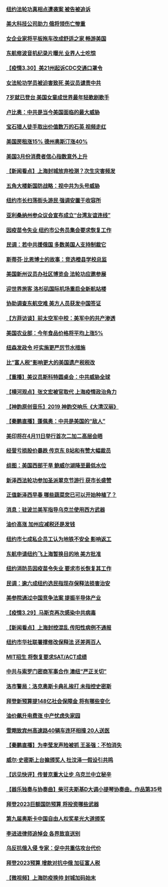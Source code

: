 #### [纽约法轮功真相点遭袭案 被告被追诉](../pages/nsc412/n13682451.md) 
#### [美大科技公司助力 俄将领伤亡惨重](../pages/nsc412/n13683899.md) 
#### [女企业家将平板拖车改成舒适之家 畅游美国](../pages/nsc412/n13683035.md) 
#### [东航修波音机纪录片曝光 业界人士吃惊](../pages/nsc412/n13681599.md) 
#### [【疫情3.30】美21州起诉CDC交通口罩令](../pages/nsc412/n13681868.md) 
#### [女法轮功学员被迫害致死 美议员谴责中共](../pages/nsc412/n13682069.md) 
#### [7岁就已登台 美国女童成世界最年轻歌剧歌手](../pages/nsc412/n13682522.md) 
#### [卢比奥：中共是当今美国面临的最大威胁](../pages/nsc412/n13682531.md) 
#### [宝石猎人徒手取出价值数万的石英 视频走红](../pages/nsc412/n13682959.md) 
#### [美国房租涨15% 德州奥斯汀涨40%](../pages/nsc412/n13683015.md) 
#### [美国3月份消费者信心指数意外上升](../pages/nsc412/n13682469.md) 
#### [【新闻看点】上海封城放弃检测？次生灾害频发](../pages/nsc412/n13681738.md) 
#### [五角大楼新国防战略：视中共为头号威胁](../pages/nsc412/n13682512.md) 
#### [纽约市长扫荡街头游民 强调安置于收容所](../pages/nsc412/n13682460.md) 
#### [亚利桑纳州参众议会宣布成立“台湾友谊连线”](../pages/nsc412/n13682674.md) 
#### [因疫苗令失业 纽约市公务员集会要求恢复工作](../pages/nsc412/n13682391.md) 
#### [民调：若中共援俄国 多数美国人支持制裁它](../pages/nsc412/n13682322.md) 
#### [斯蒂芬·比恩博士的故事：竞选橙县学校总监](../pages/nsc412/n13682297.md) 
#### [美国新州议员办社区博览会 法轮功应邀参展](../pages/nsc412/n13682250.md) 
#### [迎世界旅客 洛杉矶国际机场重启全新航站楼](../pages/nsc412/n13682233.md) 
#### [协助调查东航空难 美方人员获发中国签证](../pages/nsc412/n13681776.md) 
#### [【方菲访谈】前太空军中校：美军中的共产渗透](../pages/nsc412/n13681422.md) 
#### [美国农业部：今年食品价格将平均上涨5%](../pages/nsc412/n13681944.md) 
#### [纽森发政令 吁实施更严厉节水措施](../pages/nsc412/n13682136.md) 
#### [比“富人税”影响更大的美国遗产税税改](../pages/nsc412/n13681927.md) 
#### [【重播】美议员斯科特圆桌会：中共威胁全球](../pages/nsc412/n13681321.md) 
#### [【横河观点】张文宏被官取代 上海疫情政治角力](../pages/nsc412/n13681839.md) 
#### [【神韵原创音乐】2019 神韵交响乐《大清汉丽》](../pages/nsc412/n13681886.md) 
#### [【秦鹏直播】蓬佩奥：中共是美国的“敌人”](../pages/nsc412/n13681819.md) 
#### [美印将在4月11日举行首次二加二高层会晤](../pages/nsc412/n13681750.md) 
#### [经营亏损股价暴跌 传京东 B站和有赞大幅裁员](../pages/nsc412/n13681629.md) 
#### [组图：美国西部干旱 鲍威尔湖降至最低水位](../pages/nsc412/n13678840.md) 
#### [新泽西法轮功参加圣派翠克节游行 获市长盛赞](../pages/nsc412/n13677133.md) 
#### [正值新泽西早春 哪些蔬菜您已可以开始种植了？](../pages/nsc412/n13681646.md) 
#### [消息：驻波兰美军指导乌克兰使用西方武器](../pages/nsc412/n13681601.md) 
#### [油价高涨 加州应减税还是发钱](../pages/nsc412/n13681578.md) 
#### [纽约市七成私企员工认为地铁不安全 影响返工](../pages/nsc412/n13680167.md) 
#### [东航申请纽约飞上海暂换目的地 美方批准](../pages/nsc412/n13681429.md) 
#### [纽约消防员因疫苗令失业 要求市长恢复其工作](../pages/nsc412/n13680249.md) 
#### [民调：逾六成纽约选民指现存保释法损害治安](../pages/nsc412/n13680082.md) 
#### [美参院通过中国竞争法案 提振半导体产业](../pages/nsc412/n13681136.md) 
#### [【疫情3.29】马斯克再次感染中共病毒](../pages/nsc412/n13680482.md) 
#### [【新闻看点】上海封控混乱 传阳性病例不通报](../pages/nsc412/n13679601.md) 
#### [纽约市华社联署撑修改保释法 还差两百人](../pages/nsc412/n13680079.md) 
#### [MIT招生 将恢复要求SAT/ACT成绩](../pages/nsc412/n13680034.md) 
#### [中共与索罗门密商军事合作 澳纽“严正关切”](../pages/nsc412/n13679744.md) 
#### [洛市警局：洛克奥斯卡典礼挨打 未指控史密斯](../pages/nsc412/n13679893.md) 
#### [拜登新预算提148亿社会保障金 将有哪些变化](../pages/nsc412/n13679662.md) 
#### [油价飙升电费涨 中产忧虑失家园](../pages/nsc412/n13679858.md) 
#### [雪飑致宾州高速路40辆车连环相撞 20人送医](../pages/nsc412/n13679621.md) 
#### [【秦鹏直播】为李莹发声险被抓 王圣强：不怕消失](../pages/nsc412/n13679009.md) 
#### [威尔‧史密斯上台搧颁奖人 杜汶泽一假设引共鸣](../pages/nsc412/n13676987.md) 
#### [【远见快评】传普京重大让步 乌克兰中立秘辛](../pages/nsc412/n13679596.md) 
#### [【器乐独奏与协奏曲】柴可夫斯基D大调小提琴协奏曲，作品第35号](../pages/nsc412/n13679606.md) 
#### [拜登2023巨额国防预算 将投资哪些武器](../pages/nsc412/n13679550.md) 
#### [第九届奥斯卡中国自由人权奖星光大道颁奖](../pages/nsc412/n13679514.md) 
#### [李进进律师追悼会 各界致哀送别](../pages/nsc412/n13677613.md) 
#### [乌反抗俄入侵 专家：促中共重估攻台代价](../pages/nsc412/n13679397.md) 
#### [拜登2023预算 增款对抗中俄 加征富人税](../pages/nsc412/n13679355.md) 
#### [【微视频】上海防疫换帅 封城加码始末](../pages/nsc412/n13678934.md) 
